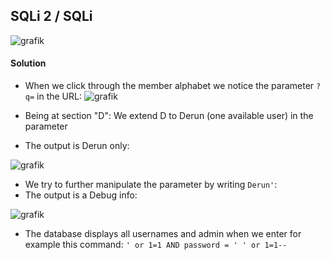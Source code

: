 ## SQLi 2 / SQLi

![grafik](https://user-images.githubusercontent.com/84674087/134689346-87c189a9-924e-4729-833a-d9a5a92674cf.png)

#### Solution
- When we click through the member alphabet we notice the parameter `?q=` in the URL:
![grafik](https://user-images.githubusercontent.com/84674087/134702569-65fce3cf-1e6e-402f-b9da-fef40acd5d7d.png)

- Being at section "D": We extend D to Derun (one available user) in the parameter
- The output is Derun only:

![grafik](https://user-images.githubusercontent.com/84674087/134702827-f2750dfb-2ea1-4875-8fea-8d3077c8a5af.png)

- We try to further manipulate the parameter by writing `Derun'`:
- The output is a Debug info:

![grafik](https://user-images.githubusercontent.com/84674087/134702341-cbeb29aa-9e7c-4116-a73e-1e5f4e86edfd.png)

- The database displays all usernames and admin when we enter for example this command: `' or 1=1 AND password = ' ' or 1=1--`

